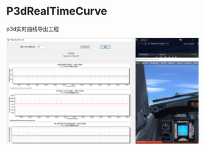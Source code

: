 # P3dRealTimeCurve
p3d实时曲线导出工程

![p3d实时曲线导出效果](https://github.com/Sayori-h/picture/blob/main/实时曲线.jpg)
